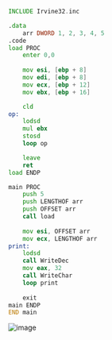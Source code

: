 ```asm
INCLUDE Irvine32.inc

.data
    arr DWORD 1, 2, 3, 4, 5
.code
load PROC
    enter 0,0
    
    mov esi, [ebp + 8]
    mov edi, [ebp + 8]
    mov ecx, [ebp + 12]
    mov ebx, [ebp + 16]

    cld
op:
    lodsd
    mul ebx
    stosd
    loop op

    leave
    ret
load ENDP

main PROC
    push 5
    push LENGTHOF arr
    push OFFSET arr
    call load
    
    mov esi, OFFSET arr
    mov ecx, LENGTHOF arr
print:
    lodsd
    call WriteDec
    mov eax, 32
    call WriteChar
    loop print
    
    exit
main ENDP
END main
```
![image](https://github.com/user-attachments/assets/112a8107-76ae-40a2-aa23-972e6714638e)
